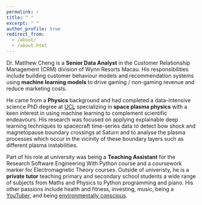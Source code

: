 ```yaml
---
permalink: /
title: " "
excerpt: " "
author_profile: true
redirect_from: 
  - /about/
  - /about.html
---
```

Dr. Matthew Cheng is a **Senior Data Analyst** in the Customer Relationship Management (CRM) division of Wynn Resorts Macau. His responsibilities include building customer behaviour models and recommendation systems using **machine learning models** to drive gaming / non-gaming revenue and reduce marketing costs.

He came from a **Physics** background and had completed a data-intensive science PhD degree at [UCL](https://www.ucl.ac.uk/astrophysics/i-kit-matthew-cheng-phd-student) specializing in **space plasma physics** with a keen interest in using machine learning to complement scientific endeavours. His research was focused on applying explainable deep learning techniques to spacecraft time-series data to detect bow shock and magnetopause boundary crossings at Saturn and to analyse the plasma processes which occur in the vicinity of these boundary layers such as different plasma instabilities.

Part of his role at university was being a **Teaching Assistant** for the Research Software Engineering With Python course and a coursework marker for Electromagnetic Theory courses. Outside of univeristy, he is a **private tutor** teaching primary and secondary school students a wide range of subjects from Maths and Physics to Python programming and piano. His other passions include health and fitness, investing, music, being a [YouTuber](https://www.youtube.com/user/chinamatt), and being [environmentally conscious](https://www.youtube.com/shorts/ZhW4-NgO-es).